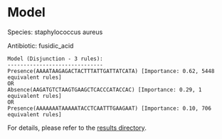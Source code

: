 
# Model

Species: staphylococcus aureus

Antibiotic: fusidic_acid

```
Model (Disjunction - 3 rules):
------------------------------
Presence(AAAATAAGAGACTACTTTATTGATTATCATA) [Importance: 0.62, 5448 equivalent rules]
OR
Absence(AAGATGTCTAAGTGAAGCTCACCCATACCAC) [Importance: 0.29, 1 equivalent rules]
OR
Presence(AAAAAAATAAAAATACCTCAATTTGAAGAAT) [Importance: 0.10, 706 equivalent rules]

```

For details, please refer to the [results directory](../../../../../results/scm_b/staphylococcus+aureus/fusidic_acid/repeat_4/).

